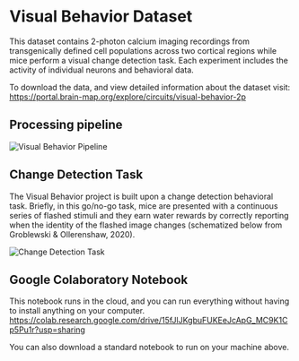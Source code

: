 # Visual Behavior Dataset
This dataset contains 2-photon calcium imaging recordings from transgenically defined cell populations across two cortical regions while mice perform a visual change detection task. Each experiment includes the activity of individual neurons and behavioral data.

To download the data, and view detailed information about the dataset visit: https://portal.brain-map.org/explore/circuits/visual-behavior-2p

## Processing pipeline
![Visual Behavior Pipeline](https://brainmapportal-live-4cc80a57cd6e400d854-f7fdcae.divio-media.net/filer_public_thumbnails/filer_public/4c/e1/4ce1c42f-bd05-4fc6-8b18-2e34ce8520e8/visual_behavior_bob_2p_cms.png__1000x618_q90_subsampling-2.png)

## Change Detection Task

The Visual Behavior project is built upon a change detection behavioral task.  Briefly, in this go/no-go task, mice are presented with a continuous series of flashed stimuli and they earn water rewards by correctly reporting when the identity of the flashed image changes (schematized below from Groblewski & Ollerenshaw, 2020).

![Change Detection Task](https://brainmapportal-live-4cc80a57cd6e400d854-f7fdcae.divio-media.net/filer_public_thumbnails/filer_public/93/e4/93e4df0e-6200-44ae-959c-5abb24cccc12/cd_task.png__1686x537_q90_subsampling-2.png)

## Google Colaboratory Notebook
This notebook runs in the cloud, and you can run everything without having to install anything on your computer. 
https://colab.research.google.com/drive/15fJlJKgbuFUKEeJcApG_MC9K1Cp5Pu1r?usp=sharing

You can also download a standard notebook to run on your machine above. 
